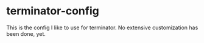 # terminator-config
This is the config I like to use for terminator. No extensive customization has been done, yet.
